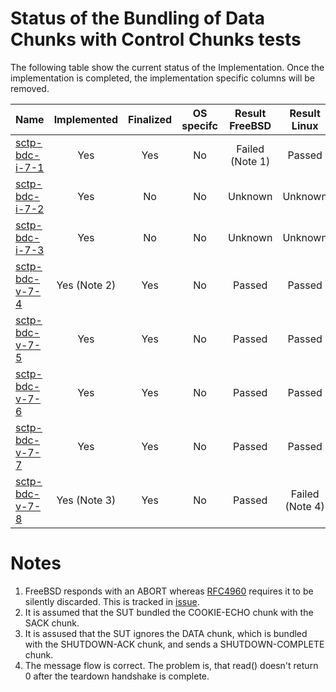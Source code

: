 # Status of the Bundling of Data Chunks with Control Chunks tests

The following table show the current status of the Implementation. Once the implementation is completed, the implementation specific columns will be removed.

| Name                                | Implemented | Finalized | OS specifc | Result FreeBSD | Result Linux   |
|:------------------------------------|:-----------:|:---------:|:----------:|:--------------:|:--------------:|
|[sctp-bdc-i-7-1](sctp-bdc-i-7-1.pkt) | Yes         | Yes       | No         | Failed (Note 1)| Passed         |
|[sctp-bdc-i-7-2](sctp-bdc-i-7-2.pkt) | Yes         | No        | No         | Unknown        | Unknown        |
|[sctp-bdc-i-7-3](sctp-bdc-i-7-3.pkt) | Yes         | No        | No         | Unknown        | Unknown        |
|[sctp-bdc-v-7-4](sctp-bdc-v-7-4.pkt) | Yes (Note 2)| Yes       | No         | Passed         | Passed         |
|[sctp-bdc-v-7-5](sctp-bdc-v-7-5.pkt) | Yes         | Yes       | No         | Passed         | Passed         |
|[sctp-bdc-v-7-6](sctp-bdc-v-7-6.pkt) | Yes         | Yes       | No         | Passed         | Passed         |
|[sctp-bdc-v-7-7](sctp-bdc-v-7-7.pkt) | Yes         | Yes       | No         | Passed         | Passed         |
|[sctp-bdc-v-7-8](sctp-bdc-v-7-8.pkt) | Yes (Note 3)| Yes       | No         | Passed         | Failed (Note 4)|

# Notes
1. FreeBSD responds with an ABORT whereas [RFC4960]( https://tools.ietf.org/html/rfc4960#section-11.3) requires it to be silently discarded. This is tracked in [issue](https://github.com/sctplab/SCTP_NKE_Yosemite/issues/4).
2. It is assumed that the SUT bundled the COOKIE-ECHO chunk with the SACK chunk.
3. It is assused that the SUT ignores the DATA chunk, which is bundled with the SHUTDOWN-ACK chunk, and sends a SHUTDOWN-COMPLETE chunk.
4. The message flow is correct. The problem is, that read() doesn't return 0 after the teardown handshake is complete.
